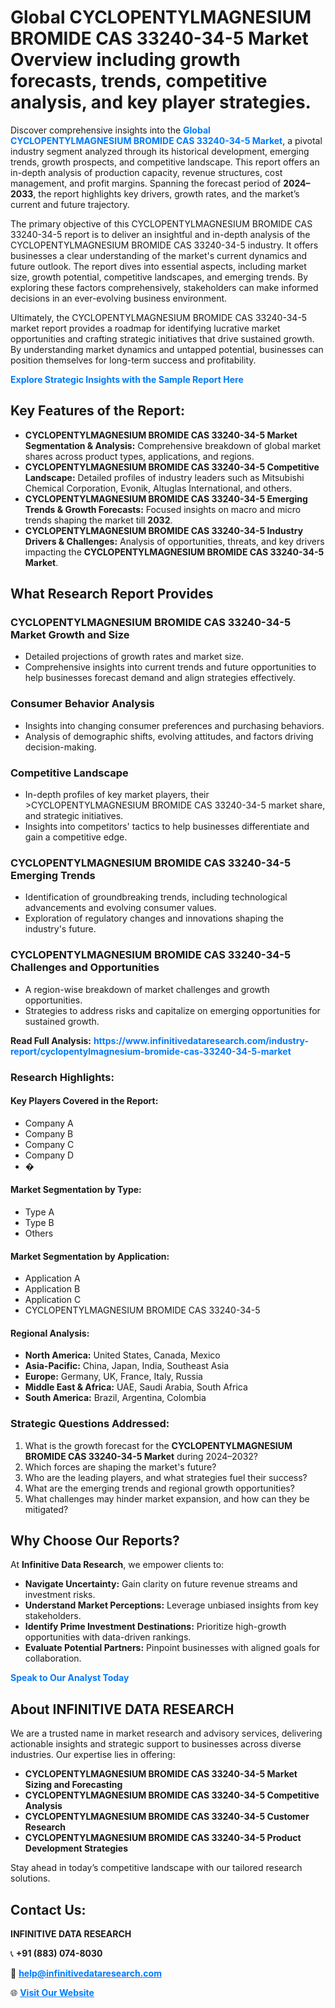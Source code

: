 <h1>Global CYCLOPENTYLMAGNESIUM BROMIDE CAS 33240-34-5 Market Overview including growth forecasts, trends, competitive analysis, and key player strategies.</h1>
<p>
Discover comprehensive insights into the 
<a href="https://www.infinitivedataresearch.com/industry-report/cyclopentylmagnesium-bromide-cas-33240-34-5-market" rel="dofollow" style="color: #007BFF; text-decoration: none;"><strong>Global CYCLOPENTYLMAGNESIUM BROMIDE CAS 33240-34-5 Market</strong></a>, a pivotal industry segment analyzed through its historical development, emerging trends, growth prospects, and competitive landscape. This report offers an in-depth analysis of production capacity, revenue structures, cost management, and profit margins. Spanning the forecast period of <strong>2024–2033</strong>, the report highlights key drivers, growth rates, and the market’s current and future trajectory.
</p>
<p>
The primary objective of this CYCLOPENTYLMAGNESIUM BROMIDE CAS 33240-34-5 report is to deliver an insightful and in-depth analysis of the CYCLOPENTYLMAGNESIUM BROMIDE CAS 33240-34-5 industry. It offers businesses a clear understanding of the market's current dynamics and future outlook. The report dives into essential aspects, including market size, growth potential, competitive landscapes, and emerging trends. By exploring these factors comprehensively, stakeholders can make informed decisions in an ever-evolving business environment.
</p>
<p>
Ultimately, the CYCLOPENTYLMAGNESIUM BROMIDE CAS 33240-34-5 market report provides a roadmap for identifying lucrative market opportunities and crafting strategic initiatives that drive sustained growth. By understanding market dynamics and untapped potential, businesses can position themselves for long-term success and profitability.
</p>
<p>
<a href="https://www.infinitivedataresearch.com/request-sample/reportId=110795" style="color: #007BFF; text-decoration: none;"><strong>Explore Strategic Insights with the Sample Report Here</strong></a>
</p>

<h2>Key Features of the Report:</h2>
<ul>
<li><strong>CYCLOPENTYLMAGNESIUM BROMIDE CAS 33240-34-5 Market Segmentation & Analysis:</strong> Comprehensive breakdown of global market shares across product types, applications, and regions.</li>
<li><strong>CYCLOPENTYLMAGNESIUM BROMIDE CAS 33240-34-5 Competitive Landscape:</strong> Detailed profiles of industry leaders such as Mitsubishi Chemical Corporation, Evonik, Altuglas International, and others.</li>
<li><strong>CYCLOPENTYLMAGNESIUM BROMIDE CAS 33240-34-5 Emerging Trends & Growth Forecasts:</strong> Focused insights on macro and micro trends shaping the market till <strong>2032</strong>.</li>
<li><strong>CYCLOPENTYLMAGNESIUM BROMIDE CAS 33240-34-5 Industry Drivers & Challenges:</strong> Analysis of opportunities, threats, and key drivers impacting the <strong>CYCLOPENTYLMAGNESIUM BROMIDE CAS 33240-34-5 Market</strong>.</li>
</ul>

<h2>What Research Report Provides</h2>
<h3>CYCLOPENTYLMAGNESIUM BROMIDE CAS 33240-34-5 Market Growth and Size</h3>
<ul>
<li>Detailed projections of growth rates and market size.</li>
<li>Comprehensive insights into current trends and future opportunities to help businesses forecast demand and align strategies effectively.</li>
</ul>

<h3>Consumer Behavior Analysis</h3>
<ul>
<li>Insights into changing consumer preferences and purchasing behaviors.</li>
<li>Analysis of demographic shifts, evolving attitudes, and factors driving decision-making.</li>
</ul>

<h3>Competitive Landscape</h3>
<ul>
<li>In-depth profiles of key market players, their >CYCLOPENTYLMAGNESIUM BROMIDE CAS 33240-34-5 market share, and strategic initiatives.</li>
<li>Insights into competitors' tactics to help businesses differentiate and gain a competitive edge.</li>
</ul>

<h3>CYCLOPENTYLMAGNESIUM BROMIDE CAS 33240-34-5 Emerging Trends</h3>
<ul>
<li>Identification of groundbreaking trends, including technological advancements and evolving consumer values.</li>
<li>Exploration of regulatory changes and innovations shaping the industry's future.</li>
</ul>

<h3>CYCLOPENTYLMAGNESIUM BROMIDE CAS 33240-34-5 Challenges and Opportunities</h3>
<ul>
<li>A region-wise breakdown of market challenges and growth opportunities.</li>
<li>Strategies to address risks and capitalize on emerging opportunities for sustained growth.</li>
</ul>
<p><strong>Read Full Analysis:</strong> <a href="https://www.infinitivedataresearch.com/industry-report/cyclopentylmagnesium-bromide-cas-33240-34-5-market" rel="dofollow" style="color: #007BFF; text-decoration: none;"><strong>https://www.infinitivedataresearch.com/industry-report/cyclopentylmagnesium-bromide-cas-33240-34-5-market</strong></a></p>
<h3>Research Highlights:</h3>
<h4>Key Players Covered in the Report:</h4>
<ul><li>Company A</li><li>Company B</li><li>Company C</li><li>Company D</li><li>�</li></ul>
<h4>Market Segmentation by Type:</h4>
<ul><li>Type A</li><li>Type B</li><li>Others</li></ul>
<h4>Market Segmentation by Application:</h4>
<ul><li>Application A</li><li>Application B</li><li>Application C</li><li>CYCLOPENTYLMAGNESIUM BROMIDE CAS 33240-34-5</li></ul>

<h4>Regional Analysis:</h4>
<ul>
<li><strong>North America:</strong> United States, Canada, Mexico</li>
<li><strong>Asia-Pacific:</strong> China, Japan, India, Southeast Asia</li>
<li><strong>Europe:</strong> Germany, UK, France, Italy, Russia</li>
<li><strong>Middle East & Africa:</strong> UAE, Saudi Arabia, South Africa</li>
<li><strong>South America:</strong> Brazil, Argentina, Colombia</li>
</ul>

<h3>Strategic Questions Addressed:</h3>
<ol>
<li>What is the growth forecast for the <strong>CYCLOPENTYLMAGNESIUM BROMIDE CAS 33240-34-5 Market</strong> during 2024–2032?</li>
<li>Which forces are shaping the market's future?</li>
<li>Who are the leading players, and what strategies fuel their success?</li>
<li>What are the emerging trends and regional growth opportunities?</li>
<li>What challenges may hinder market expansion, and how can they be mitigated?</li>
</ol>

<h2>Why Choose Our Reports?</h2>
<p>At <strong>Infinitive Data Research</strong>, we empower clients to:</p>
<ul>
<li><strong>Navigate Uncertainty:</strong> Gain clarity on future revenue streams and investment risks.</li>
<li><strong>Understand Market Perceptions:</strong> Leverage unbiased insights from key stakeholders.</li>
<li><strong>Identify Prime Investment Destinations:</strong> Prioritize high-growth opportunities with data-driven rankings.</li>
<li><strong>Evaluate Potential Partners:</strong> Pinpoint businesses with aligned goals for collaboration.</li>
</ul>
<p><a href="https://www.infinitivedataresearch.com/industry-report/cyclopentylmagnesium-bromide-cas-33240-34-5-market" rel="dofollow" style="color: #007BFF; text-decoration: none;"><strong>Speak to Our Analyst Today</strong></a></p>

<h2>About INFINITIVE DATA RESEARCH</h2>
<p>We are a trusted name in market research and advisory services, delivering actionable insights and strategic support to businesses across diverse industries. Our expertise lies in offering:</p>
<ul>
<li><strong>CYCLOPENTYLMAGNESIUM BROMIDE CAS 33240-34-5 Market Sizing and Forecasting</strong></li>
<li><strong>CYCLOPENTYLMAGNESIUM BROMIDE CAS 33240-34-5 Competitive Analysis</strong></li>
<li><strong>CYCLOPENTYLMAGNESIUM BROMIDE CAS 33240-34-5 Customer Research</strong></li>
<li><strong>CYCLOPENTYLMAGNESIUM BROMIDE CAS 33240-34-5 Product Development Strategies</strong></li>
</ul>
<p>Stay ahead in today’s competitive landscape with our tailored research solutions.</p>

<h2>Contact Us:</h2>
<p><strong>INFINITIVE DATA RESEARCH</strong></p>
<p>📞 <strong>+91 (883) 074-8030</strong></p>
<p>📧 <strong><a href="mailto:help@infinitivedataresearch.com" style="color: #007BFF;">help@infinitivedataresearch.com</a></strong></p>
<p>🌐 <strong><a href="https://www.infinitivedataresearch.com" rel="dofollow" style="color: #007BFF;">Visit Our Website</a></strong></p>